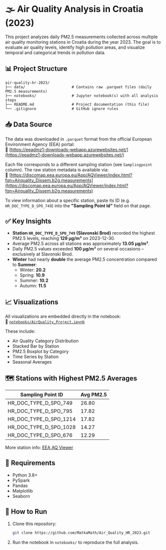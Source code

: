 # 🌫️ Air Quality Analysis in Croatia (2023)

This project analyzes daily PM2.5 measurements collected across multiple air quality monitoring stations in Croatia during the year 2023. The goal is to evaluate air quality levels, identify high pollution areas, and visualize temporal and categorical trends in pollution data.

## 📊 Project Structure

```
air-quality-hr-2023/
├── data/                     # Contains raw .parquet files (daily PM2.5 measurements)
├── notebooks/                # Jupyter notebook(s) with all analysis steps
├── README.md                 # Project documentation (this file)
└── .gitignore                # GitHub ignore rules
```

## 📥 Data Source

The data was downloaded in `.parquet` format from the official European Environment Agency (EEA) portal:  
🔗 [https://eeadmz1-downloads-webapp.azurewebsites.net/](https://eeadmz1-downloads-webapp.azurewebsites.net/)

Each file corresponds to a different sampling station (see `Samplingpoint` column). The raw station metadata is available via:  
🔗 [https://discomap.eea.europa.eu/App/AQViewer/index.html?fqn=Airquality_Dissem.b2g.measurements](https://discomap.eea.europa.eu/App/AQViewer/index.html?fqn=Airquality_Dissem.b2g.measurements)

To view information about a specific station, paste its ID (e.g. `HR_DOC_TYPE_D_SPO_749`) into the **"Sampling Point Id"** field on that page.

## ✅ Key Insights

- **Station `HR_DOC_TYPE_D_SPO_749` (Slavonski Brod)** recorded the highest PM2.5 levels, reaching **129 µg/m³** on 2023-12-30.
- Average PM2.5 across all stations was approximately **13.05 µg/m³**.
- Daily PM2.5 values exceeded **100 µg/m³** on several occasions – exclusively at Slavonski Brod.
- **Winter** had nearly **double** the average PM2.5 concentration compared to **Summer**:
  - Winter: **20.2**
  - Spring: **10.9**
  - Summer: **10.2**
  - Autumn: **11.5**

## 📈 Visualizations

All visualizations are embedded directly in the notebook:  
📄 [`notebooks/AirQuality_Project.ipynb`](notebooks/AirQuality_Project.ipynb)

These include:
- Air Quality Category Distribution
- Stacked Bar by Station
- PM2.5 Boxplot by Category
- Time Series by Station
- Seasonal Averages

## 🗺️ Stations with Highest PM2.5 Averages

| Sampling Point ID         | Avg PM2.5 |
|---------------------------|-----------|
| HR_DOC_TYPE_D_SPO_749     | 26.80     |
| HR_DOC_TYPE_D_SPO_795     | 17.82     |
| HR_DOC_TYPE_D_SPO_1214    | 17.82     |
| HR_DOC_TYPE_D_SPO_1028    | 14.27     |
| HR_DOC_TYPE_D_SPO_676     | 12.29     |

More station info: [EEA AQ Viewer](https://discomap.eea.europa.eu/App/AQViewer/index.html?fqn=Airquality_Dissem.b2g.measurements)

## 🧾 Requirements

- Python 3.8+
- PySpark
- Pandas
- Matplotlib
- Seaborn

## 📂 How to Run

1. Clone this repository:
    ```bash
    git clone https://github.com/MatkaMath/Air_Quality_HR_2023.git
    ```

2. Run the notebook in `notebooks/` to reproduce the full analysis.
